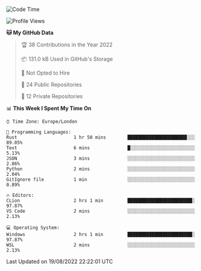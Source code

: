 <!--START_SECTION:waka-->
![Code Time](http://img.shields.io/badge/Code%20Time-221%20hrs%2048%20mins-blue)

![Profile Views](http://img.shields.io/badge/Profile%20Views-0-blue)

**🐱 My GitHub Data** 

> 🏆 38 Contributions in the Year 2022
 > 
> 📦 131.0 kB Used in GitHub's Storage 
 > 
> 🚫 Not Opted to Hire
 > 
> 📜 24 Public Repositories 
 > 
> 🔑 12 Private Repositories  
 > 
📊 **This Week I Spent My Time On** 

```text
⌚︎ Time Zone: Europe/London

💬 Programming Languages: 
Rust                     1 hr 50 mins        ██████████████████████░░░   89.05% 
Text                     6 mins              █░░░░░░░░░░░░░░░░░░░░░░░░   5.13% 
JSON                     3 mins              ░░░░░░░░░░░░░░░░░░░░░░░░░   2.86% 
Python                   2 mins              ░░░░░░░░░░░░░░░░░░░░░░░░░   2.04% 
GitIgnore file           1 min               ░░░░░░░░░░░░░░░░░░░░░░░░░   0.89%

🔥 Editors: 
CLion                    2 hrs 1 min         ████████████████████████░   97.87% 
VS Code                  2 mins              ░░░░░░░░░░░░░░░░░░░░░░░░░   2.13%

💻 Operating System: 
Windows                  2 hrs 1 min         ████████████████████████░   97.87% 
WSL                      2 mins              ░░░░░░░░░░░░░░░░░░░░░░░░░   2.13%

```


 Last Updated on 19/08/2022 22:22:01 UTC
<!--END_SECTION:waka-->